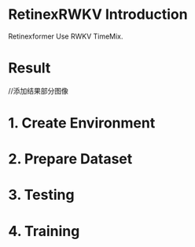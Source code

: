 # RetinexRWKV Introduction
Retinexformer Use RWKV TimeMix.

# Result
//添加结果部分图像


# 1. Create Environment


# 2. Prepare Dataset


# 3. Testing


# 4. Training
